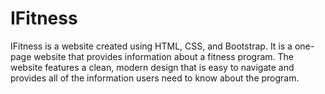 # IFitness
IFitness is a website created using HTML, CSS, and Bootstrap. It is a one-page website that provides information about a fitness program. The website features a clean, modern design that is easy to navigate and provides all of the information users need to know about the program. 
